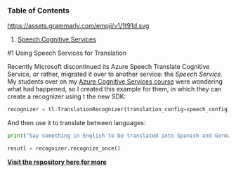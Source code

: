 ### Table of Contents
https://assets.grammarly.com/emoji/v1/1f91d.svg
1. [Speech Cognitive Services](https://github.com/DiegoVega87/DiegoVega/blob/main/README.md#using-speech-services-for-translation)

#1 Using Speech Services for Translation

Recently Microsoft discontinued its Azure Speech Translate Cognitive Service, or rather, migrated it over to another service: the _Speech Service_. My students over on my
[Azure Cognitive Services course](https://www.udemy.com/azure-machine-learning-using-cognitive-services) were
wondering what had happened, so I created this example for them, in which they can create a recognizer using t
the new SDK:


```python
recognizer = tl.TranslationRecognizer(translation_config=speech_config)
```

And then use it to translate between languages:

```python
print("Say something in English to be translated into Spanish and German:")

resutl = recognizer.recognize_once()
```
[**Visit the repository here for more**](https://github.com/LaloCo/SpeechCognitiveService_Translate)
